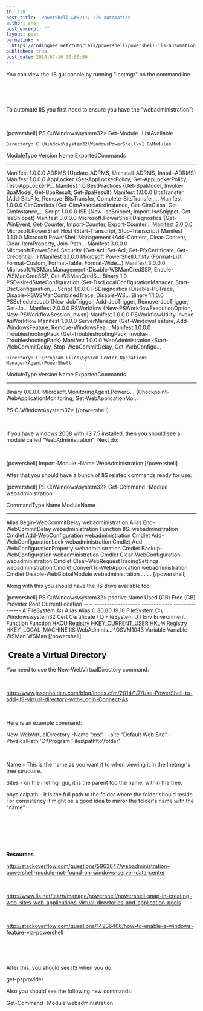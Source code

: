 ```yaml
---
ID: 128
post_title: 'PowerShell &#8211; IIS automation'
author: sher
post_excerpt: ""
layout: post
permalink: >
  https://codingbee.net/tutorials/powershell/powershell-iis-automation
published: true
post_date: 2014-07-16 00:00:00
---
```

You can view the IIS gui conole by running "Inetmgr" on the commandline.

&nbsp;

&nbsp;

To automate IIS you first need to ensure you have the "webadministration":

&nbsp;

[powershell]
PS C:\Windows\system32&gt; Get-Module -ListAvailable

    Directory: C:\Windows\system32\WindowsPowerShell\v1.0\Modules

ModuleType Version    Name                                ExportedCommands
---------- -------    ----                                ----------------
Manifest   1.0.0.0    ADRMS                               {Update-ADRMS, Uninstall-ADRMS, Install-ADRMS}
Manifest   1.0.0.0    AppLocker                           {Set-AppLockerPolicy, Get-AppLockerPolicy, Test-AppLockerP...
Manifest   1.0        BestPractices                       {Get-BpaModel, Invoke-BpaModel, Get-BpaResult, Set-BpaResult}
Manifest   1.0.0.0    BitsTransfer                        {Add-BitsFile, Remove-BitsTransfer, Complete-BitsTransfer,...
Manifest   1.0.0.0    CimCmdlets                          {Get-CimAssociatedInstance, Get-CimClass, Get-CimInstance,...
Script     1.0.0.0    ISE                                 {New-IseSnippet, Import-IseSnippet, Get-IseSnippet}
Manifest   3.0.0.0    Microsoft.PowerShell.Diagnostics    {Get-WinEvent, Get-Counter, Import-Counter, Export-Counter...
Manifest   3.0.0.0    Microsoft.PowerShell.Host           {Start-Transcript, Stop-Transcript}
Manifest   3.1.0.0    Microsoft.PowerShell.Management     {Add-Content, Clear-Content, Clear-ItemProperty, Join-Path...
Manifest   3.0.0.0    Microsoft.PowerShell.Security       {Get-Acl, Set-Acl, Get-PfxCertificate, Get-Credential...}
Manifest   3.1.0.0    Microsoft.PowerShell.Utility        {Format-List, Format-Custom, Format-Table, Format-Wide...}
Manifest   3.0.0.0    Microsoft.WSMan.Management          {Disable-WSManCredSSP, Enable-WSManCredSSP, Get-WSManCredS...
Binary     1.0        PSDesiredStateConfiguration         {Set-DscLocalConfigurationManager, Start-DscConfiguration,...
Script     1.0.0.0    PSDiagnostics                       {Disable-PSTrace, Disable-PSWSManCombinedTrace, Disable-WS...
Binary     1.1.0.0    PSScheduledJob                      {New-JobTrigger, Add-JobTrigger, Remove-JobTrigger, Get-Jo...
Manifest   2.0.0.0    PSWorkflow                          {New-PSWorkflowExecutionOption, New-PSWorkflowSession, nwsn}
Manifest   1.0.0.0    PSWorkflowUtility                   Invoke-AsWorkflow
Manifest   1.0.0.0    ServerManager                       {Get-WindowsFeature, Add-WindowsFeature, Remove-WindowsFea...
Manifest   1.0.0.0    TroubleshootingPack                 {Get-TroubleshootingPack, Invoke-TroubleshootingPack}
Manifest   1.0.0.0    WebAdministration                   {Start-WebCommitDelay, Stop-WebCommitDelay, Get-WebConfigu...

    Directory: C:\Program Files\System Center Operations Manager\Agent\PowerShell

ModuleType Version    Name                                ExportedCommands
---------- -------    ----                                ----------------
Binary     0.0.0.0    Microsoft.MonitoringAgent.PowerS... {Checkpoint-WebApplicationMonitoring, Get-WebApplicationMo...

PS C:\Windows\system32&gt;
[/powershell]

&nbsp;

If you have windows 2008 with IIS 7.5 installed, then you should see a module called "WebAdministration". Next do:

&nbsp;

[powershell]
Import-Module -Name WebAdministration
[/powershell]

After that you should have a bunch of IIS related commands ready for use:

[powershell]
PS C:\Windows\system32&gt; Get-Command -Module webadministration

CommandType     Name                                               ModuleName
-----------     ----                                               ----------
Alias           Begin-WebCommitDelay                               webadministration
Alias           End-WebCommitDelay                                 webadministration
Function        IIS:                                               webadministration
Cmdlet          Add-WebConfiguration                               webadministration
Cmdlet          Add-WebConfigurationLock                           webadministration
Cmdlet          Add-WebConfigurationProperty                       webadministration
Cmdlet          Backup-WebConfiguration                            webadministration
Cmdlet          Clear-WebConfiguration                             webadministration
Cmdlet          Clear-WebRequestTracingSettings                    webadministration
Cmdlet          ConvertTo-WebApplication                           webadministration
Cmdlet          Disable-WebGlobalModule                            webadministration
.
.
.
.
[/powershell]

Along with this you should have the IIS drive available too:

[powershell] PS C:\Windows\system32&gt; psdrive Name Used (GB) Free (GB) Provider Root CurrentLocation ---- --------- --------- -------- ---- --------------- A FileSystem A:\ Alias Alias C 30.80 19.10 FileSystem C:\ Windows\system32 Cert Certificate \ D FileSystem D:\ Env Environment Function Function HKCU Registry HKEY_CURRENT_USER HKLM Registry HKEY_LOCAL_MACHINE IIS WebAdminis... \\OSVM1043 Variable Variable WSMan WSMan [/powershell]

<h2>  Create a Virtual Directory</h2>
You need to use the New-WebVirtualDirectory command:

&nbsp;

http://www.jasonholden.com/blog/index.cfm/2014/1/7/Use-PowerShell-to-add-IIS-virtual-directory-with-Login-Connect-As

&nbsp;

Here is an example command:

New-WebVirtualDirectory -Name "xxx"   -site "Default Web Site" -PhysicalPath 'C:\Program Files\path\to\folder'

&nbsp;

Name - This is the name as you want it to when viewing it in the Inetmgr's tree structure.

Sites - on the inetmgr gui, it is the parent too the name, within the tree.

physicalpath - it is the full path to the folder where the folder should reside. For consistency it might be a good idea to mirror the folder's name with the "name"

&nbsp;

&nbsp;

&nbsp;

<strong>Resources</strong>

http://stackoverflow.com/questions/5963647/webadministration-powershell-module-not-found-on-windows-server-data-center

&nbsp;

http://www.iis.net/learn/manage/powershell/powershell-snap-in-creating-web-sites-web-applications-virtual-directories-and-application-pools

&nbsp;

http://stackoverflow.com/questions/14236406/how-to-enable-a-windows-feature-via-powershell

&nbsp;

&nbsp;

After this, you should see IIS when you do:

get-psprovider

Also you should see the following new commands:

Get-Command -Module webadministration

&nbsp;

&nbsp;

&nbsp;
